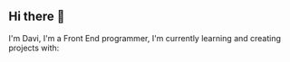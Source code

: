 ## Hi there 👋

I'm Davi, I'm a Front End programmer, I'm currently learning and creating projects with: 
<br>

